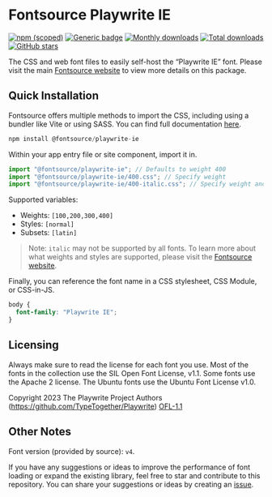 # Fontsource Playwrite IE

[![npm (scoped)](https://img.shields.io/npm/v/@fontsource/playwrite-ie?color=brightgreen)](https://www.npmjs.com/package/@fontsource/playwrite-ie) [![Generic badge](https://img.shields.io/badge/fontsource-passing-brightgreen)](https://github.com/fontsource/fontsource) [![Monthly downloads](https://badgen.net/npm/dm/@fontsource/playwrite-ie)](https://github.com/fontsource/fontsource) [![Total downloads](https://badgen.net/npm/dt/@fontsource/playwrite-ie)](https://github.com/fontsource/fontsource) [![GitHub stars](https://img.shields.io/github/stars/fontsource/fontsource.svg?style=social&label=Star)](https://github.com/fontsource/fontsource/stargazers)

The CSS and web font files to easily self-host the “Playwrite IE” font. Please visit the main [Fontsource website](https://fontsource.org/fonts/playwrite-ie) to view more details on this package.

## Quick Installation

Fontsource offers multiple methods to import the CSS, including using a bundler like Vite or using SASS. You can find full documentation [here](https://fontsource.org/docs/getting-started/introduction).

```javascript
npm install @fontsource/playwrite-ie
```

Within your app entry file or site component, import it in.

```javascript
import "@fontsource/playwrite-ie"; // Defaults to weight 400
import "@fontsource/playwrite-ie/400.css"; // Specify weight
import "@fontsource/playwrite-ie/400-italic.css"; // Specify weight and style
```

Supported variables:
- Weights: `[100,200,300,400]`
- Styles: `[normal]`
- Subsets: `[latin]`

> Note: `italic` may not be supported by all fonts. To learn more about what weights and styles are supported, please visit the [Fontsource website](https://fontsource.org/fonts/playwrite-ie).

Finally, you can reference the font name in a CSS stylesheet, CSS Module, or CSS-in-JS.

```css
body {
  font-family: "Playwrite IE";
}
```

## Licensing
Always make sure to read the license for each font you use. Most of the fonts in the collection use the SIL Open Font License, v1.1. Some fonts use the Apache 2 license. The Ubuntu fonts use the Ubuntu Font License v1.0.

Copyright 2023 The Playwrite Project Authors (https://github.com/TypeTogether/Playwrite)
[OFL-1.1](http://scripts.sil.org/OFL)

## Other Notes
Font version (provided by source): `v4`.

If you have any suggestions or ideas to improve the performance of font loading or expand the existing library, feel free to star and contribute to this repository. You can share your suggestions or ideas by creating an [issue](https://github.com/fontsource/fontsource/issues).